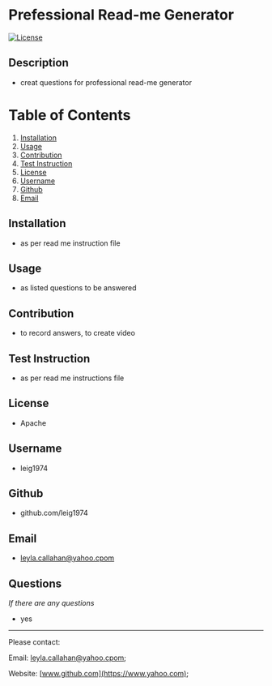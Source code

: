 # Prefessional Read-me Generator

  [![License](https://img.shields.io/badge/License-Apache_2.0-blue.svg)](https://opensource.org/licenses/Apache-2.0)

## Description
- creat questions for professional read-me generator

# Table of Contents
1. [Installation](#installation)
2. [Usage](#usage)
3. [Contribution](#contribution)
4. [Test Instruction](#test_instruction)
5. [License](#license)
6. [Username](#username)
7. [Github](#github)
8. [Email](#email)


## Installation
- as per read me instruction file

## Usage
- as listed questions to be answered

## Contribution
- to record answers, to create video

## Test Instruction
- as per read me instructions file

## License
- Apache

## Username
- leig1974

## Github
- github.com/leig1974

## Email
- leyla.callahan@yahoo.cpom

## Questions
_If there are any questions_
- yes
---

Please contact:

Email: 
[leyla.callahan@yahoo.cpom](mailto:leyla.callahan@yahoo.cpom);

Website: [www.github.com](https://www.yahoo.com);
